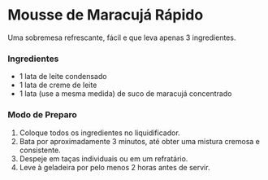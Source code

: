 # Mousse de Maracujá Rápido

Uma sobremesa refrescante, fácil e que leva apenas 3 ingredientes.

### Ingredientes
- 1 lata de leite condensado
- 1 lata de creme de leite
- 1 lata (use a mesma medida) de suco de maracujá concentrado

### Modo de Preparo
1. Coloque todos os ingredientes no liquidificador.
2. Bata por aproximadamente 3 minutos, até obter uma mistura cremosa e consistente.
3. Despeje em taças individuais ou em um refratário.
4. Leve à geladeira por pelo menos 2 horas antes de servir.